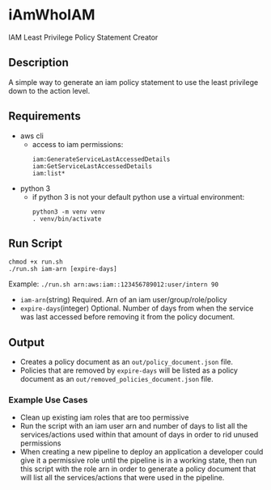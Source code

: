 # iAmWhoIAM
IAM Least Privilege Policy Statement Creator
## Description
A simple way to generate an iam policy statement to use the least privilege down to the action level.

## Requirements
* aws cli
    - access to iam permissions:
        ```
        iam:GenerateServiceLastAccessedDetails
        iam:GetServiceLastAccessedDetails
        iam:list*
        ```
* python 3
    - if python 3 is not your default python use a virtual environment:
        ```
        python3 -m venv venv
        . venv/bin/activate
        ```
## Run Script
```
chmod +x run.sh
./run.sh iam-arn [expire-days]
```
Example:
`./run.sh arn:aws:iam::123456789012:user/intern 90`
* `iam-arn`(string) Required. Arn of an iam user/group/role/policy
* `expire-days`(integer) Optional. Number of days from when the service was last accessed before removing it from the policy document.
## Output
- Creates a policy document as an `out/policy_document.json` file.
- Policies that are removed by `expire-days` will be listed as a policy document as an `out/removed_policies_document.json` file.

### Example Use Cases
* Clean up existing iam roles that are too permissive
* Run the script with an iam user arn and number of days to list all the services/actions used within that amount of days in order to rid unused permissions
* When creating a new pipeline to deploy an application a developer could give it a permissive role until the pipeline is in a working state, 
then run this script with the role arn in order to generate a policy document that will list all the services/actions that were used in the pipeline.
